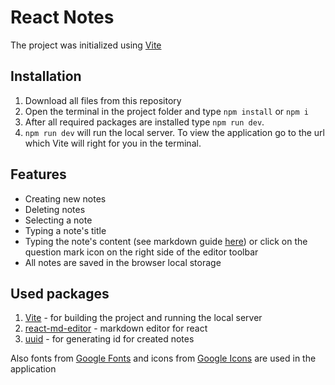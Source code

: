 # React Notes

The project was initialized using [Vite](https://vitejs.dev/)

## Installation

1. Download all files from this repository
2. Open the terminal in the project folder and type `npm install` or `npm i`
3. After all required packages are installed type `npm run dev`.
4. `npm run dev` will run the local server. To view the application go to the url which Vite will right for you in the terminal.

## Features

- Creating new notes
- Deleting notes
- Selecting a note
- Typing a note's title
- Typing the note's content (see markdown guide [here](https://www.markdownguide.org/basic-syntax/)) or click on the question mark icon on the right side of the editor toolbar
- All notes are saved in the browser local storage

## Used packages

1. [Vite](https://vitejs.dev/) - for building the project and running the local server
2. [react-md-editor](https://github.com/uiwjs/react-md-editor) - markdown editor for react
3. [uuid](https://github.com/uuidjs/uuid) - for generating id for created notes

Also fonts from [Google Fonts](https://fonts.google.com/) and icons from [Google Icons](https://fonts.google.com/icons) are used in the application

